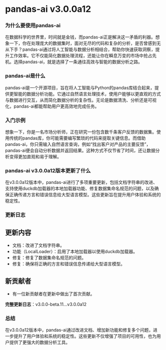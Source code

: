 # pandas-ai v3.0.0a12
### 为什么要使用pandas-ai

在数据科学的世界里，时间就是金钱，而pandas-ai正是解决这一矛盾的利器。想象一下，你在处理庞大的数据集时，面对无尽的代码和复杂的分析，是否曾感到无从下手？pandas-ai通过将人工智能与数据分析相结合，帮助你快速获取洞察，提升工作效率。它不仅能简化数据处理流程，还能让你在瞬息万变的市场中抢占先机。选择pandas-ai，就是选择了一条通往高效与智能的数据分析之路。

### pandas-ai是什么

pandas-ai是一个开源项目，旨在将人工智能与Python的pandas库结合起来，提供更智能的数据分析功能。它通过自然语言处理技术，使用户能够以更直观的方式与数据进行交互，从而简化数据分析的复杂性。无论是数据清洗、分析还是可视化，pandas-ai都能帮助用户更高效地完成任务。

### 入门示例

想象一下，你是一名市场分析师，正在研究一份包含数千条客户反馈的数据集。使用传统的pandas库，你可能需要编写繁琐的代码来提取关键信息。而借助pandas-ai，你只需输入自然语言查询，例如“找出客户对产品的主要反馈”，pandas-ai便会自动分析数据并返回结果。这种方式不仅节省了时间，还让数据分析变得更加直观和易于理解。

### pandas-ai v3.0.0a12版本更新了什么

在v3.0.0a12版本中，pandas-ai进行了多项重要更新，包括文档字符串的改进、支持使用duckdb加载器的本地加载器功能、修复数据集命名规范的问题，以及确保正确传递方言和错误信息给大型语言模型。这些更新旨在提升用户体验和系统的稳定性。

### 更新日志

## 更新内容
- 文档：改进了文档字符串。
- 功能（LocalLoader）：启用了本地加载器以使用duckdb加载器。
- 修复：修复了数据集命名规范的问题。
- 修复：确保将正确的方言和错误信息传递给大型语言模型。

## 新贡献者
- 有一位新贡献者在更新中做出了首次贡献。

**完整更新日志**：v3.0.0-beta.11...v3.0.0a12

### 总结

在v3.0.0a12版本中，pandas-ai通过改进文档、增加新功能和修复多个问题，进一步提升了用户体验和系统的稳定性。这些更新不仅增强了项目的可用性，也为用户提供了更强大的数据分析工具。